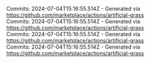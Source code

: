 Commits: 2024-07-04T15:16:55.514Z - Generated via https://github.com/marketplace/actions/artificial-grass
<br>
Commits: 2024-07-04T15:16:55.514Z - Generated via https://github.com/marketplace/actions/artificial-grass
<br>
Commits: 2024-07-04T15:16:55.514Z - Generated via https://github.com/marketplace/actions/artificial-grass
<br>
Commits: 2024-07-04T15:16:55.514Z - Generated via https://github.com/marketplace/actions/artificial-grass
<br>
